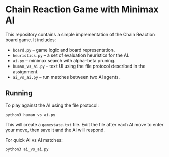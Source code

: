 # Chain Reaction Game with Minimax AI

This repository contains a simple implementation of the Chain Reaction board game.
It includes:

- `board.py` – game logic and board representation.
- `heuristics.py` – a set of evaluation heuristics for the AI.
- `ai.py` – minimax search with alpha–beta pruning.
- `human_vs_ai.py` – text UI using the file protocol described in the assignment.
- `ai_vs_ai.py` – run matches between two AI agents.

## Running

To play against the AI using the file protocol:

```bash
python3 human_vs_ai.py
```

This will create a `gamestate.txt` file. Edit the file after each AI move to
enter your move, then save it and the AI will respond.

For quick AI vs AI matches:

```bash
python3 ai_vs_ai.py
```
